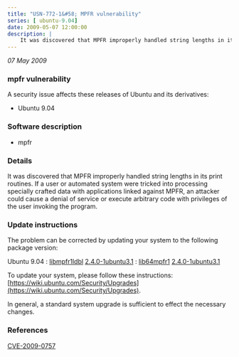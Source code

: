 ```yaml
---
title: "USN-772-1&#58; MPFR vulnerability"
series: [ ubuntu-9.04]
date: 2009-05-07 12:00:00
description: |
    It was discovered that MPFR improperly handled string lengths in its print routines. If a user or automated system were tricked into processing specially crafted data with applications linked against MPFR, an attacker could cause a denial of service or execute arbitrary code with privileges of the user invoking the program. 
--- 
```

 
 

*07 May 2009*

### mpfr vulnerability

A security issue affects these releases of Ubuntu and its derivatives:

* Ubuntu 9.04

### Software description

* mpfr 

### Details

It was discovered that MPFR improperly handled string lengths in its print routines. If a user or automated system were tricked into processing specially crafted data with applications linked against MPFR, an attacker could cause a denial of service or execute arbitrary code with privileges of the user invoking the program. 

### Update instructions

The problem can be corrected by updating your system to the following package version:

Ubuntu 9.04
 : [libmpfr1ldbl](https://launchpad.net/ubuntu/+source/mpfr) <span> [2.4.0-1ubuntu3.1](https://launchpad.net/ubuntu/+source/mpfr/2.4.0-1ubuntu3.1) </span> 
 : [lib64mpfr1](https://launchpad.net/ubuntu/+source/mpfr) <span> [2.4.0-1ubuntu3.1](https://launchpad.net/ubuntu/+source/mpfr/2.4.0-1ubuntu3.1) </span> 

To update your system, please follow these instructions: [https://wiki.ubuntu.com/Security/Upgrades](https://wiki.ubuntu.com/Security/Upgrades).

In general, a standard system upgrade is sufficient to effect the necessary changes. 

### References

 
 [CVE-2009-0757](http://people.ubuntu.com/~ubuntu-security/cve/CVE-2009-0757)
 

